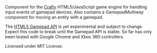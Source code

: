 Component for the [Crafty](http://craftyjs.com/) HTML5/JavaScript game engine for
handling input events of gamepad devices. Also contains a *GamepadMultiway*
component for moving an entity with a gamepad.

The [HTML5 Gamepad API](http://www.html5rocks.com/en/tutorials/doodles/gamepad/)
is yet experimental and subject to change. Expect this code to break until the
Gamepad API is stable. So far has only been tested with Google Chrome and Xbox 360
controllers.

Licensed under MIT License.
